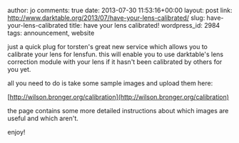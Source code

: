 author: jo
comments: true
date: 2013-07-30 11:53:16+00:00
layout: post
link: http://www.darktable.org/2013/07/have-your-lens-calibrated/
slug: have-your-lens-calibrated
title: have your lens calibrated!
wordpress_id: 2984
tags: announcement, website

just a quick plug for torsten's great new service which allows you to calibrate your lens for lensfun. this will enable you to use darktable's lens correction module with your lens if it hasn't been calibrated by others for you yet.

all you need to do is take some sample images and upload them here:

[http://wilson.bronger.org/calibration](http://wilson.bronger.org/calibration)

the page contains some more detailed instructions about which images are useful and which aren't.

enjoy!
